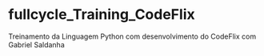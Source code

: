 # fullcycle_Training_CodeFlix
Treinamento da Linguagem Python com desenvolvimento do CodeFlix com Gabriel Saldanha
